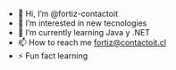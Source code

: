 - 👋 Hi, I’m @fortiz-contactoit
- 👀 I’m interested in new tecnologies
- 🌱 I’m currently learning Java y .NET
- 📫 How to reach me fortiz@contactoit.cl
- ⚡ Fun fact learning

<!---
fortiz-contactoit/fortiz-contactoit is a ✨ special ✨ repository because its `README.md` (this file) appears on your GitHub profile.
You can click the Preview link to take a look at your changes.
--->
